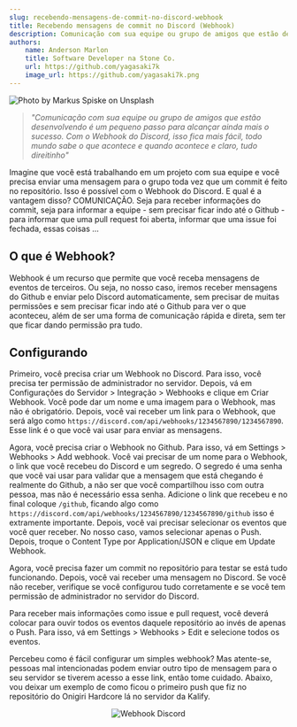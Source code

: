 ```yaml
---
slug: recebendo-mensagens-de-commit-no-discord-webhook
title: Recebendo mensagens de commit no Discord (Webhook)
description: Comunicação com sua equipe ou grupo de amigos que estão desenvolvendo é um pequeno passo para alcançar ainda mais o sucesso. Com o Webhook do Discord, isso fica mais fácil, todo mundo sabe o que acontece e quando acontece e claro, tudo direitinho
authors:
    name: Anderson Marlon
    title: Software Developer na Stone Co.
    url: https://github.com/yagasaki7k
    image_url: https://github.com/yagasaki7k.png
---
```


![](https://images.unsplash.com/photo-1584344794229-b3cfd1622f21?ixlib=rb-4.0.3&ixid=MnwxMjA3fDB8MHxwaG90by1wYWdlfHx8fGVufDB8fHx8&auto=format&fit=crop&w=871&q=80 "Photo by Markus Spiske on Unsplash")

> _"Comunicação com sua equipe ou grupo de amigos que estão desenvolvendo é um pequeno passo para alcançar ainda mais o sucesso. Com o Webhook do Discord, isso fica mais fácil, todo mundo sabe o que acontece e quando acontece e claro, tudo direitinho"_

Imagine que você está trabalhando em um projeto com sua equipe e você precisa enviar uma mensagem para o grupo toda vez que um commit é feito no repositório. Isso é possível com o Webhook do Discord. E qual é a vantagem disso? COMUNICAÇÃO. Seja para receber informações do commit, seja para informar a equipe - sem precisar ficar indo até o Github - para informar que uma pull request foi aberta, informar que uma issue foi fechada, essas coisas ...

## O que é Webhook?

Webhook é um recurso que permite que você receba mensagens de eventos de terceiros. Ou seja, no nosso caso, iremos receber mensagens do Github e enviar pelo Discord automaticamente, sem precisar de muitas permissões e sem precisar ficar indo até o Github para ver o que aconteceu, além de ser uma forma de comunicação rápida e direta, sem ter que ficar dando permissão pra tudo.

## Configurando

Primeiro, você precisa criar um Webhook no Discord. Para isso, você precisa ter permissão de administrador no servidor. Depois, vá em Configurações do Servidor > Integração > Webhooks e clique em Criar Webhook. Você pode dar um nome e uma imagem para o Webhook, mas não é obrigatório. Depois, você vai receber um link para o Webhook, que será algo como `https://discord.com/api/webhooks/1234567890/1234567890`. Esse link é o que você vai usar para enviar as mensagens.

Agora, você precisa criar o Webhook no Github. Para isso, vá em Settings > Webhooks > Add webhook. Você vai precisar de um nome para o Webhook, o link que você recebeu do Discord e um segredo. O segredo é uma senha que você vai usar para validar que a mensagem que está chegando é realmente do Github, a não ser que você compartilhou isso com outra pessoa, mas não é necessário essa senha. Adicione o link que recebeu e no final coloque `/github`, ficando algo como `https://discord.com/api/webhooks/1234567890/1234567890/github` isso é extramente importante. Depois, você vai precisar selecionar os eventos que você quer receber. No nosso caso, vamos selecionar apenas o Push. Depois, troque o Content Type por Application/JSON e clique em Update Webhook.

Agora, você precisa fazer um commit no repositório para testar se está tudo funcionando. Depois, você vai receber uma mensagem no Discord. Se você não receber, verifique se você configurou tudo corretamente e se você tem permissão de administrador no servidor do Discord.

Para receber mais informações como issue e pull request, você deverá colocar para ouvir todos os eventos daquele repositório ao invés de apenas o Push. Para isso, vá em Settings > Webhooks > Edit e selecione todos os eventos.

Percebeu como é fácil configurar um simples webhook? Mas atente-se, pessoas mal intencionadas podem enviar outro tipo de mensagem para o seu servidor se tiverem acesso a esse link, então tome cuidado. Abaixo, vou deixar um exemplo de como ficou o primeiro push que fiz no repositório do Onigiri Hardcore lá no servidor da Kalify.

<p align="center"><img src="https://user-images.githubusercontent.com/23272064/219360650-94538eef-075e-45e1-bba4-6aa4db759ea5.png" alt="Webhook Discord"/></p>
